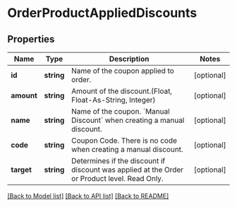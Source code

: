 # OrderProductAppliedDiscounts

## Properties
Name | Type | Description | Notes
------------ | ------------- | ------------- | -------------
**id** | **string** | Name of the coupon applied to order. | [optional] 
**amount** | **string** | Amount of the discount.(Float, Float-As-String, Integer) | [optional] 
**name** | **string** | Name of the coupon. &#x60;Manual Discount&#x60; when creating a manual discount. | [optional] 
**code** | **string** | Coupon Code. There is no code when creating a manual discount. | [optional] 
**target** | **string** | Determines if the discount if discount was applied at the Order or Product level. Read Only. | [optional] 

[[Back to Model list]](../../README.md#documentation-for-models) [[Back to API list]](../../README.md#documentation-for-api-endpoints) [[Back to README]](../../README.md)


